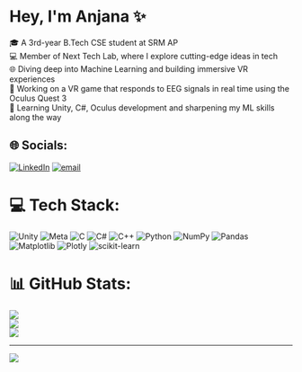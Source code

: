 # Hey, I'm Anjana ✨  
<p>
🎓 A 3rd-year B.Tech CSE student at SRM AP<br> 
💻 Member of Next Tech Lab, where I explore cutting-edge ideas in tech<br>  
🌐 Diving deep into Machine Learning and building immersive VR experiences<br>  
🧠 Working on a VR game that responds to EEG signals in real time using the Oculus Quest 3<br>  
🌱 Learning Unity, C#, Oculus development and sharpening my ML skills along the way<br>
</p>


## 🌐 Socials:
[![LinkedIn](https://img.shields.io/badge/LinkedIn-%230077B5.svg?logo=linkedin&logoColor=white)](https://linkedin.com/in/anjana-modugu) [![email](https://img.shields.io/badge/Email-D14836?logo=gmail&logoColor=white)](mailto:anjanamodugu@gmail.com) 

# 💻 Tech Stack:
![Unity](https://img.shields.io/badge/unity-%23000000.svg?style=for-the-badge&logo=unity&logoColor=white) ![Meta](https://img.shields.io/badge/Meta-%230467DF.svg?style=for-the-badge&logo=Meta&logoColor=white) ![C](https://img.shields.io/badge/c-%2300599C.svg?style=for-the-badge&logo=c&logoColor=white) ![C#](https://img.shields.io/badge/c%23-%23239120.svg?style=for-the-badge&logo=csharp&logoColor=white) ![C++](https://img.shields.io/badge/c++-%2300599C.svg?style=for-the-badge&logo=c%2B%2B&logoColor=white) ![Python](https://img.shields.io/badge/python-3670A0?style=for-the-badge&logo=python&logoColor=ffdd54) ![NumPy](https://img.shields.io/badge/numpy-%23013243.svg?style=for-the-badge&logo=numpy&logoColor=white) ![Pandas](https://img.shields.io/badge/pandas-%23150458.svg?style=for-the-badge&logo=pandas&logoColor=white) ![Matplotlib](https://img.shields.io/badge/Matplotlib-%23ffffff.svg?style=for-the-badge&logo=Matplotlib&logoColor=black) ![Plotly](https://img.shields.io/badge/Plotly-%233F4F75.svg?style=for-the-badge&logo=plotly&logoColor=white) ![scikit-learn](https://img.shields.io/badge/scikit--learn-%23F7931E.svg?style=for-the-badge&logo=scikit-learn&logoColor=white)
# 📊 GitHub Stats:
![](https://github-readme-stats.vercel.app/api?username=anjanamodugu2004&theme=dark&hide_border=false&include_all_commits=false&count_private=false)<br/>
![](https://nirzak-streak-stats.vercel.app/?user=anjanamodugu2004&theme=dark&hide_border=false)<br/>
![](https://github-readme-stats.vercel.app/api/top-langs/?username=anjanamodugu2004&theme=dark&hide_border=false&include_all_commits=false&count_private=false&layout=compact)

---
[![](https://visitcount.itsvg.in/api?id=anjanamodugu2004&icon=0&color=0)](https://visitcount.itsvg.in)

<!-- Proudly created with GPRM ( https://gprm.itsvg.in ) -->

